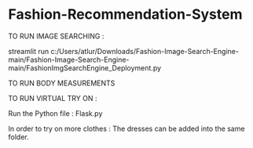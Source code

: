 # Fashion-Recommendation-System
TO RUN IMAGE SEARCHING :

streamlit run c:/Users/atlur/Downloads/Fashion-Image-Search-Engine-main/Fashion-Image-Search-Engine-main/FashionImgSearchEngine_Deployment.py 

TO RUN BODY MEASUREMENTS


TO RUN VIRTUAL TRY ON :

Run the Python file : Flask.py

In order to try on more clothes : The dresses can be added into the same folder.
